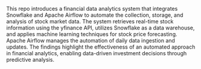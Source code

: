 This repo introduces a financial data analytics system that integrates Snowflake and Apache Airflow to automate the collection, storage, and analysis of stock market data. The system retrieves real-time stock information using the yfinance API, utilizes Snowflake as a data warehouse, and applies machine learning techniques for stock price forecasting. Apache Airflow manages the automation of daily data ingestion and updates. The findings highlight the effectiveness of an automated approach in financial analytics, enabling data-driven investment decisions through predictive analysis.
